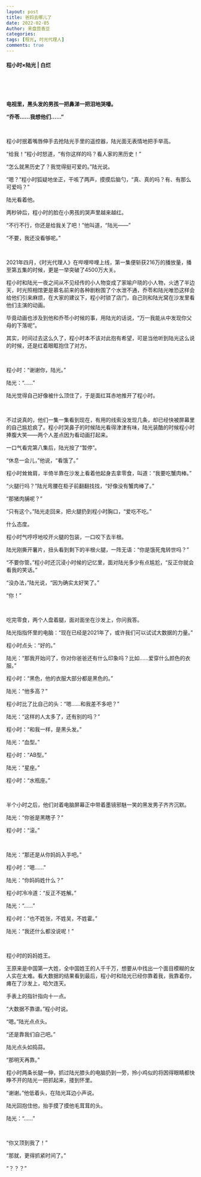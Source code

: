```yaml
---
layout: post
title: 爸妈去哪儿了
date: 2022-02-05
Author: 来盘茴香豆
categories: 
tags: [程光, 时光代理人]
comments: true
--- 
```


#### 程小时×陆光 | 白烂
  
<br/><br/><br/>


**电视里，黑头发的男孩一把鼻涕一把泪地哭嚎。**

**“乔苓……我想他们……”**

<br/>

程小时抿着嘴唇伸手去抢陆光手里的遥控器，陆光面无表情地把手举高。

“给我！”程小时怒道，“有你这样的吗？看人家的黑历史！”

“怎么就黑历史了？我觉得挺可爱的。”陆光说。

“嗯？”程小时狐疑地坐正，干咳了两声，摸摸后脑勺，“真、真的吗？有、有那么可爱吗？”

陆光看着他。

两秒钟后，程小时的脸在小男孩的哭声里越来越红。

“不行不行，你还是给我关了吧！”他叫道，“陆光——”

“不要，我还没看够呢。”

<br/>

2021年四月，《时光代理人》在哔哩哔哩上线，第一集便斩获216万的播放量，播至第五集的时候，更是一举突破了4500万大关。

程小时和陆光一夜之间从不见经传的小人物变成了家喻户晓的小人物，火透了半边天，时光照相馆更是慕名前来的各种剧粉围了个水泄不通，乔苓和陆光唯恐这样会给他们引来麻烦，在大家的建议下，程小时锁了店门，自己则和陆光窝在沙发里看他们主演的动画。

毕竟动画也涉及到他和乔苓小时候的事，用陆光的话说，“万一我能从中发现你父母的下落呢”。

其实，时间过去这么久了，程小时本不该对此抱有希望，可是当他听到陆光这么说的时候，还是红着眼眶抱住了对方。

<br/>

程小时：“谢谢你，陆光。”

陆光：“……”

陆光觉得自己好像被什么顶住了，于是面红耳赤地推开了程小时。

<br/>

不过说真的，他们一集一集看到现在，有用的线索没发现几条，却已经快被屏幕里的自己尴尬疯了。程小时哭鼻子的时候陆光看得津津有味，陆光装酷的时候程小时捧腹大笑——两个人差点因为看动画打起来。

一口气看完第八集后，陆光按了“暂停”。

“休息一会儿，”他说，“看饿了。”

程小时耸耸肩，半倚半靠在沙发上看着他起身去拿零食，叫道：“我要吃蟹肉棒。”

“火腿行吗？”陆光弯腰在柜子前翻翻找找，“好像没有蟹肉棒了。”

“那猪肉脯呢？”

“只有这个。”陆光走回来，把火腿扔到程小时胸口，“爱吃不吃。”

什么态度。

程小时气哼哼地咬开火腿的包装，一口咬下去半根。

陆光刚撕开薯片，扭头看到剩下的半根火腿，一阵无语：“你是饿死鬼转世吗？”

“不要你管。”程小时还沉浸小时候的记忆里，面对陆光多少有点尴尬，“反正你就会看我的笑话。”

“没办法，”陆光说，“因为确实太好笑了。”

“你！”

<br/>

吃完零食，两个人盘着腿，面对面坐在沙发上，你问我答。

陆光指指怀里的电脑：“现在已经是2021年了，或许我们可以试试大数据的力量。”

程小时点头：“好的。”

陆光：“那我开始问了，你对你爸爸还有什么印象吗？比如……爱穿什么颜色的衣服。”

程小时：“黑色，他的衣服大部分都是黑色的。”

陆光：“他多高？”

程小时比了比自己的头：“嗯……和我差不多吧？”

陆光：“这样的人太多了，还有别的吗？”

程小时：“和我一样，是黑头发。”

陆光：“血型。”

程小时：“AB型。”

陆光：“星座。”

程小时：“水瓶座。”

<br/>

半个小时之后，他们对着电脑屏幕正中带着墨镜邪魅一笑的黑发男子齐齐沉默。

陆光：“你爸是黑瞎子？”

程小时：“滚。”

<br/>

陆光：“那还是从你妈妈入手吧。”

程小时：“嗯……”

陆光：“你妈妈姓什么？”

程小时冷冷道：“反正不姓解。”

陆光：“……”

程小时：“也不姓张，不姓吴，不姓霍。”

陆光：“我还什么都没说呢！”

<br/>

程小时的妈妈姓王。

王原来是中国第一大姓，全中国姓王的人千千万，想要从中找出一个面目模糊的女人实在太难。看大数据的结果看到最后，程小时和陆光已经你靠着我，我靠着你，瘫在了沙发上，哈欠连天。

手表上的指针指向十一点。

“大数据不靠谱。”程小时说。

“嗯。”陆光点点头。

“还是靠我们自己吧。”

陆光点头如捣蒜。

“那明天再靠。”

程小时两条长腿一伸，抓过陆光膝头的电脑扔到一旁，拎小鸡似的将困得眼睛都快睁不开的陆光一把抓起来，搂到怀里。

“谢谢。”他低着头，在陆光耳边小声说。

陆光回抱住他，抬手摸了摸他毛茸茸的头。

陆光：“……”

<br/>

“你又顶到我了！”

“那就，更得抓紧时间了。”

“？？？”

<br/><br/><br/>
